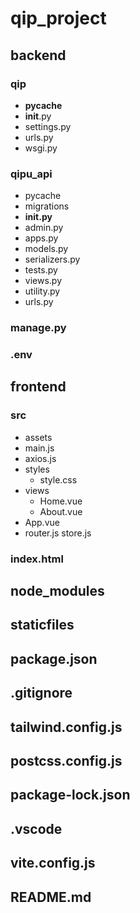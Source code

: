 # qip_project

## backend

### qip
- **pycache**
- **init**.py
- settings.py
- urls.py
- wsgi.py

### qipu_api
- pycache
- migrations
- __init.py__
- admin.py
- apps.py
- models.py
- serializers.py
- tests.py
- views.py
- utility.py
- urls.py



### manage.py

### .env

## frontend

### src
- assets
- main.js
- axios.js
- styles
	- style.css
- views
	- Home.vue
	- About.vue
- App.vue
- router.js
store.js


### index.html

## node_modules

## staticfiles

## package.json

## .gitignore

## tailwind.config.js

## postcss.config.js

## package-lock.json

## .vscode

## vite.config.js

## README.md

